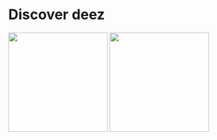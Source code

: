 # Discover deez

<img src="https://user-images.githubusercontent.com/29899042/196787281-41716a7a-0dff-4eef-9286-d4d9cffa5679.png" width="200">
<img src="https://user-images.githubusercontent.com/29899042/196787161-a1f6b2d4-b0c4-44d0-96f7-64bfcd69fd11.png" width="200">

